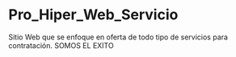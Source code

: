 # Pro_Hiper_Web_Servicio
Sitio Web que se enfoque en oferta de todo tipo de servicios para contratación.
SOMOS EL EXITO
